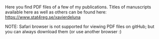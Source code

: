 Here you find PDF files of a few of my publications. Titles of manuscripts available here as well as others can be found here: https://www.stat4reg.se/xavierdeluna

NOTE: Safari browser is not supported for viewing PDF files on gitHub; but you can always download them (or use another browser :)
